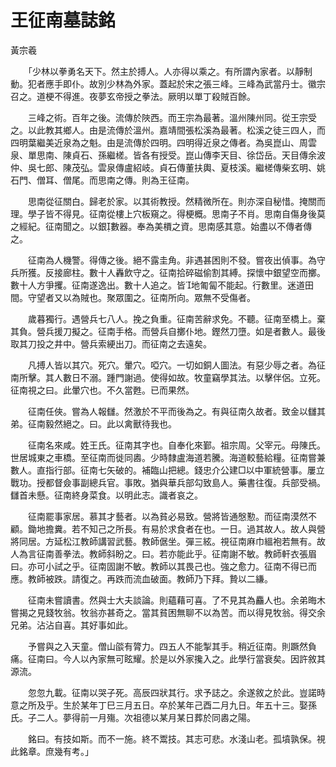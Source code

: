 # 王征南墓誌銘

黃宗羲

　　「少林以拳勇名天下。然主於搏人。人亦得以乘之。有所謂內家者。以靜制動。犯者應手即仆。故別少林為外家。蓋起於宋之張三峰。三峰為武當丹士。徽宗召之。道梗不得進。夜夢玄帝授之拳法。厥明以單丁殺賊百餘。

　　三峰之術。百年之後。流傳於陜西。而王宗為最著。溫州陳州同。從王宗受之。以此教其鄉人。由是流傳於溫州。嘉靖間張松溪為最著。松溪之徒三四人，而四明葉繼美近泉為之魁。由是流傳於四明。四明得近泉之傳者。為吳崑山、周雲泉、單思南、陳貞石、孫繼槎。皆各有授受。崑山傳李天目、徐岱岳。天目傳余波仲、吳七郎、陳茂弘。雲泉傳盧紹岐。貞石傳董扶輿、夏枝溪。繼槎傳柴玄明、姚石門、僧耳、僧尾。而思南之傳。則為王征南。

　　思南從征關白。歸老於家。以其術教授。然精微所在。則亦深自秘惜。掩關而理。學子皆不得見。征南從樓上穴板窺之。得梗概。思南子不肖。思南自傷身後莫之經紀。征南聞之。以銀數器。奉為美檟之資。思南感其意。始盡以不傳者傳之。

　　征南為人機警。得傳之後。絕不露圭角。非遇甚困則不發。嘗夜出偵事。為守兵所獲。反接廊柱。數十人轟飲守之。征南拾碎磁偷割其縛。探懷中銀望空而擲。數十人方爭攫。征南遂逸出。數十人追之。皆地匍匐不能起。行數里。迷道田間。守望者又以為賊也。聚眾圍之。征南所向。眾無不受傷者。

　　歲暮獨行。遇營兵七八人。挽之負重。征南苦辭求免。不聽。征南至橋上。棄其負。營兵援刀擬之。征南手格。而營兵自擲仆地。鏗然刀墮。如是者數人。最後取其刀投之井中。營兵索綆出刀。而征南之去遠矣。

　　凡搏人皆以其穴。死穴。暈穴。啞穴。一切如銅人圖法。有惡少辱之者。為征南所擊。其人數日不溺。踵門謝過。使得如故。牧童竊學其法。以擊伴侶。立死。征南視之曰。此暈穴也。不久當甦。已而果然。

　　征南任俠。嘗為人報讎。然激於不平而後為之。有與征南久故者。致金以讎其弟。征南毅然絕之。曰。此以禽獸待我也。

　　征南名來咸。姓王氏。征南其字也。自奉化來鄞。祖宗周。父宰元。母陳氏。世居城東之車橋。至征南而徙同嶴。少時隸盧海道若騰。海道較藝給糧。征南嘗兼數人。直指行部。征南七矢破的。補臨山把總。錢忠介公建□以中軍統營事。屢立戰功。授都督僉事副總兵官。事敗。猶與華兵部勾致島人。藥書往復。兵部受禍。讎首未懸。征南終身菜食。以明此志。識者哀之。

　　征南罷事家居。慕其才藝者。以為貧必易致。營將皆通慇懃。而征南漠然不顧。鋤地擔糞。若不知己之所長。有易於求食者在也。一日。過其故人。故人與營將同居。方延松江教師講習武藝。教師倨坐。彈三絃。視征南麻巾縕袍若無有。故人為言征南善拳法。教師斜盼之。曰。若亦能此乎。征南謝不敏。教師軒衣張眉曰。亦可小試之乎。征南固謝不敏。教師以其畏己也。強之愈力。征南不得已而應。教師被跌。請復之。再跌而流血破面。教師乃下拜。贄以二縑。

　　征南未嘗讀書。然與士大夫談論。則蘊藉可喜。了不見其為麤人也。余弟晦木嘗揭之見錢牧翁。牧翁亦甚奇之。當其貧困無聊不以為苦。而以得見牧翁。得交余兄弟。沾沾自喜。其好事如此。

　　予嘗與之入天童。僧山燄有膂力。四五人不能掣其手。稍近征南。則蹶然負痛。征南曰。今人以內家無可眩耀。於是以外家攙入之。此學行當衰矣。因許敘其源流。

　　忽忽九載。征南以哭子死。高辰四狀其行。求予誌之。余遂敘之於此。豈諾時意之所及乎。生於某年丁巳三月五日。卒於某年己酉二月九日。年五十三。娶孫氏。子二人。夢得前一月殤。次祖德以某月某日葬於同嶴之陽。

　　銘曰。有技如斯。而不一施。終不鬻技。其志可悲。水淺山老。孤墳孰保。視此銘章。庶幾有考。」